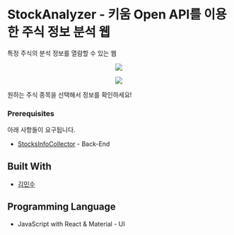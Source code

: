 # StockAnalyzer - 키움 Open API를 이용한 주식 정보 분석 웹 

특정 주식의 분석 정보를 열람할 수 있는 웹
<p align="center"><img src="https://user-images.githubusercontent.com/67990009/132543164-bb975b3e-9100-4a80-a991-361177534d51.png"></p>
<p align="center"><img src="https://user-images.githubusercontent.com/67990009/132543403-b68deaba-a573-4e69-adcb-805061c6a905.png"></p>

원하는 주식 종목을 선택해서 정보를 확인하세요!

### Prerequisites

아래 사항들이 요구됩니다.

* [StocksInfoCollector](https://github.com/Rush-K/StocksInfoCollector) - Back-End

## Built With

* [김민수](https://github.com/Rush-K)

## Programming Language

* JavaScript with React & Material - UI
